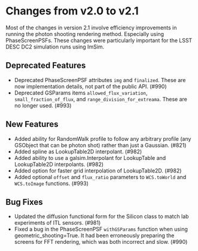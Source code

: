 Changes from v2.0 to v2.1
=========================

Most of the changes in version 2.1 involve efficiency improvements in running
the photon shooting rendering method.  Especially using PhaseScreenPSFs.
These changes were particularly important for the LSST DESC DC2 simulation
runs using ImSim.


Deprecated Features
-------------------

- Deprecated PhaseScreenPSF attributes `img` and `finalized`.  These are now
  implementation details, not part of the public API. (#990)
- Deprecated GSParams items `allowed_flux_variation`, `small_fraction_of_flux`,
  and `range_division_for_extreama`.  These are no longer used. (#993)

New Features
------------

- Added ability for RandomWalk profile to follow any arbitrary profile (any
  GSObject that can be photon shot) rather than just a Gaussian. (#821)
- Added spline as LookupTable2D interpolant. (#982)
- Added ability to use a galsim.Interpolant for LookupTable and LookupTable2D
  interpolants. (#982)
- Added option for faster grid interpolation of LookupTable2D. (#982)
- Added optional `offset` and `flux_ratio` parameters to `WCS.toWorld` and
  `WCS.toImage` functions. (#993)

Bug Fixes
---------

- Updated the diffusion functional form for the Silicon class to match lab
  experiments of ITL sensors. (#981)
- Fixed a bug in the PhaseScreenPSF `withGSParams` function when using
  geometric_shooting=True.  It had been erroneously preparing the screens
  for FFT rendering, which was both incorrect and slow. (#990)

